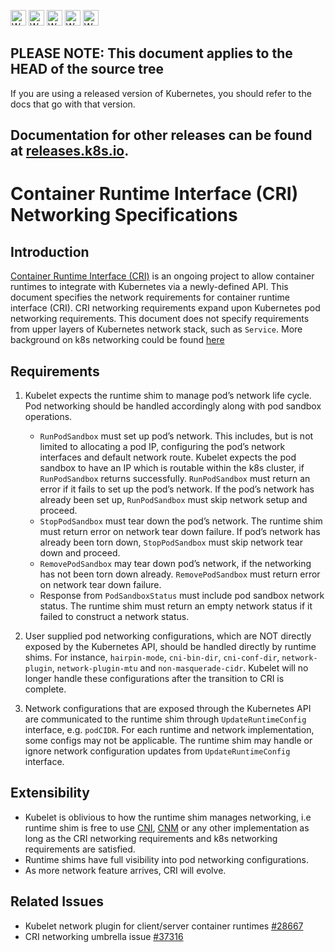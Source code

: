 <!-- BEGIN MUNGE: UNVERSIONED_WARNING -->

<!-- BEGIN STRIP_FOR_RELEASE -->

<img src="http://kubernetes.io/kubernetes/img/warning.png" alt="WARNING"
     width="25" height="25">
<img src="http://kubernetes.io/kubernetes/img/warning.png" alt="WARNING"
     width="25" height="25">
<img src="http://kubernetes.io/kubernetes/img/warning.png" alt="WARNING"
     width="25" height="25">
<img src="http://kubernetes.io/kubernetes/img/warning.png" alt="WARNING"
     width="25" height="25">
<img src="http://kubernetes.io/kubernetes/img/warning.png" alt="WARNING"
     width="25" height="25">

<h2>PLEASE NOTE: This document applies to the HEAD of the source tree</h2>

If you are using a released version of Kubernetes, you should
refer to the docs that go with that version.

Documentation for other releases can be found at
[releases.k8s.io](http://releases.k8s.io).
</strong>
--

<!-- END STRIP_FOR_RELEASE -->

<!-- END MUNGE: UNVERSIONED_WARNING -->

# Container Runtime Interface (CRI) Networking Specifications

## Introduction
[Container Runtime Interface (CRI)](container-runtime-interface.md) is 
an ongoing project to allow container 
runtimes to integrate with Kubernetes via a newly-defined API. This document 
specifies the network requirements for container runtime 
interface (CRI). CRI networking requirements expand upon Kubernetes pod 
networking requirements. This document does not specify requirements 
from upper layers of Kubernetes network stack, such as `Service`. More 
background on k8s networking could be found 
[here](http://kubernetes.io/docs/admin/networking/)

## Requirements
1. Kubelet expects the runtime shim to manage pod’s network life cycle. Pod 
networking should be handled accordingly along with pod sandbox operations. 
   * `RunPodSandbox` must set up pod’s network. This includes, but is not limited 
to allocating a pod IP, configuring the pod’s network interfaces and default 
network route. Kubelet expects the pod sandbox to have an IP which is 
routable within the k8s cluster, if `RunPodSandbox` returns successfully. 
`RunPodSandbox` must return an error if it fails to set up the pod’s network. 
If the pod’s network has already been set up, `RunPodSandbox` must skip 
network setup and proceed. 
   * `StopPodSandbox` must tear down the pod’s network. The runtime shim 
must return error on network tear down failure. If pod’s network has 
already been torn down, `StopPodSandbox` must skip network tear down and proceed.
   * `RemovePodSandbox` may tear down pod’s network, if the networking has 
not been torn down already. `RemovePodSandbox` must return error on 
network tear down failure.
   * Response from `PodSandboxStatus` must include pod sandbox network status. 
The runtime shim must return an empty network status if it failed 
to construct a network status. 

2. User supplied pod networking configurations, which are NOT directly 
exposed by the Kubernetes API, should be handled directly by runtime 
shims. For instance, `hairpin-mode`, `cni-bin-dir`, `cni-conf-dir`, `network-plugin`, 
`network-plugin-mtu` and `non-masquerade-cidr`. Kubelet will no longer handle 
these configurations after the transition to CRI is complete.
3. Network configurations that are exposed through the Kubernetes API 
are communicated to the runtime shim through `UpdateRuntimeConfig` 
interface, e.g. `podCIDR`. For each runtime and network implementation, 
some configs may not be applicable. The runtime shim may handle or ignore 
network configuration updates from `UpdateRuntimeConfig` interface.

## Extensibility
* Kubelet is oblivious to how the runtime shim manages networking, i.e 
runtime shim is free to use [CNI](https://github.com/containernetworking/cni), 
[CNM](https://github.com/docker/libnetwork/blob/master/docs/design.md) or 
any other implementation as long as the CRI networking requirements and 
k8s networking requirements are satisfied.
* Runtime shims have full visibility into pod networking configurations. 
* As more network feature arrives, CRI will evolve. 

## Related Issues
* Kubelet network plugin for client/server container runtimes [#28667](https://github.com/kubernetes/kubernetes/issues/28667)
* CRI networking umbrella issue [#37316](https://github.com/kubernetes/kubernetes/issues/37316)